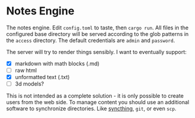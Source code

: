 Notes Engine
============

The notes engine. Edit `config.toml` to taste, then `cargo run`. All files in the configured base
directory will be served according to the glob patterns in the `access` directory. The default
credentials are `admin` and `password`.

The server will try to render things sensibly. I want to eventually support:

- [X] markdown with math blocks (.md)
- [ ] raw html 
- [X] unformatted text (.txt)
- [ ] 3d models?

This is not intended as a complete solution - it is only possible to create users from the web side.
To manage content you should use an additional software to synchronize directories. Like
[syncthing](https://syncthing.net/), `git`, or even `scp`.
